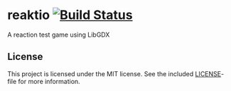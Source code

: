 # reaktio [![Build Status](https://travis-ci.org/flaiker/reaktio.svg?branch=master)](https://travis-ci.org/flaiker/reaktio)
A reaction test game using LibGDX

## License
This project is licensed under the MIT license. See the included [LICENSE](https://github.com/flaiker/reaktio/blob/master/LICENSE)-file for
more information.
